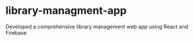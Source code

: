 # library-managment-app
Developed a comprehensive library management web app using React and Firebase
